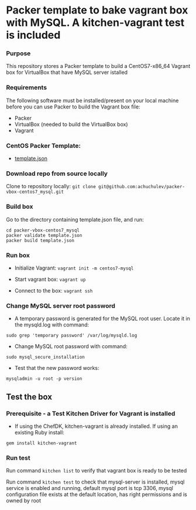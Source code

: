 # Packer template to bake vagrant box with MySQL. A kitchen-vagrant test is included

### Purpose
This repository stores a Packer template to build a CentOS7-x86_64 Vagrant box for VirtualBox that have MySQL server istalled

### Requirements
The following software must be installed/present on your local machine before you can use Packer to build the Vagrant box file:

* Packer
* VirtualBox (needed to build the VirtualBox box)
* Vagrant

### CentOS Packer Template:

* [template.json](https://github.com/achuchulev/packer-vbox-centos7_mysql/blob/master/template.json)

### Download repo from source locally

Clone to repository locally: `git clone git@github.com:achuchulev/packer-vbox-centos7_mysql.git`

### Build box

Go to the directory containing template.json file, and run:

```
cd packer-vbox-centos7_mysql
packer validate template.json
packer build template.json
```

### Run box

* Initialize Vagrant: `vagrant init -m centos7-mysql`

* Start vagrant box: `vagrant up`

* Connect to the box: `vagrant ssh`

### Change MySQL server root password

* A temporary password is generated for the MySQL root user. Locate it in the mysqld.log with command:

`sudo grep 'temporary password' /var/log/mysqld.log` 

* Change MySQL root password with command:

`sudo mysql_secure_installation`

* Test that the new password works:

`mysqladmin -u root -p version`

## Test the box 

### Prerequisite - a Test Kitchen Driver for Vagrant is installed

* If using the ChefDK, kitchen-vagrant is already installed. If using an existing Ruby install:

`gem install kitchen-vagrant`

### Run test

Run command `kitchen list` to verify that vagrant box is ready to be tested

Run command `kitchen test` to check that mysql-server is installed, mysql service is enabled and running, default mysql port is tcp 3306, mysql configuration file exists at the default location, has right permissions and is owned by root 
